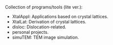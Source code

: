 Collection of programs/tools (lite ver.):
- XtalAppl: Applications based on crystal lattices.
- XtalLat: Derivation of crystal lattices.
- disloc: Dislocation-related.
- personal projects.
- simuTEM: TEM image simulation.